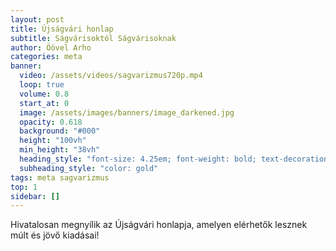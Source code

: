 ```yaml
---
layout: post
title: Újságvári honlap
subtitle: Ságvárisoktól Ságvárisoknak
author: Öövel Arho
categories: meta
banner:
  video: /assets/videos/sagvarizmus720p.mp4
  loop: true
  volume: 0.8
  start_at: 0
  image: /assets/images/banners/image_darkened.jpg
  opacity: 0.618
  background: "#000"
  height: "100vh"
  min_height: "38vh"
  heading_style: "font-size: 4.25em; font-weight: bold; text-decoration: underline"
  subheading_style: "color: gold"
tags: meta sagvarizmus
top: 1
sidebar: []
---
```

Hivatalosan megnyílik az Újságvári honlapja, amelyen elérhetők lesznek múlt és jövő kiadásai!